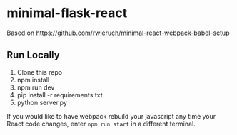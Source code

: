 # minimal-flask-react

Based on https://github.com/rwieruch/minimal-react-webpack-babel-setup

## Run Locally

1. Clone this repo
2. npm install
3. npm run dev
4. pip install -r requirements.txt
5. python server.py

If you would like to have webpack rebuild your javascript any time your React code changes, enter `npm run start` in a different terminal.
